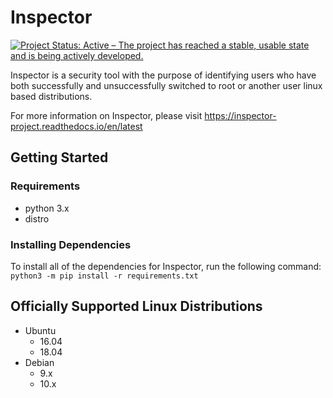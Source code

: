 # Inspector

[![Project Status: Active – The project has reached a stable, usable state and is being actively developed.](https://www.repostatus.org/badges/latest/active.svg)](https://www.repostatus.org/#active)

Inspector is a security tool with the purpose of identifying users who have both successfully and unsuccessfully switched to root or another user linux based distributions.

For more information on Inspector, please visit https://inspector-project.readthedocs.io/en/latest

## Getting Started

### Requirements

* python 3.x
* distro

### Installing Dependencies

To install all of the dependencies for Inspector, run the following command: `python3 -m pip install -r requirements.txt`

## Officially Supported Linux Distributions

* Ubuntu
  * 16.04
  * 18.04
* Debian
  * 9.x
  * 10.x

